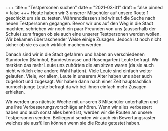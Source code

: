 +++
title = "Testpersonen suchen"
date = "2021-03-31"
draft = false
pinned = false
+++
Heute haben wir 3 unserer Mitschüler auf unsere Route 1 geschickt um sie zu testen. Währenddessen sind wir suf die Suche nach neuen Testpersonen gegangen. Bevor wir uns auf den Weg in die Stadt machten, schrieben wir noch ein paar Freunden von uns (ausserhalb der Schule) zum fragen ob sie auch eine unserer Testpersonen werden wollen. Wir bekamen überraschender Weise einige Zusagen. Jedoch ist noch nicht sicher ob sie es auch wirklich machen werden. 

Danach sind wir in die Stadt gefahren und haben an verschiedenen Standorten (Bahnhof, Bundesterasse und Rosengarten) Leute befragt. Wir merkten das mehr Leute uns zuhörten die am sitzen waren (da sie auch nicht wirklich eine andere Wahl hatten). Viele Leute sind einfach weiter gelaufen. Viele, vor allem, Leute in unserem Alter haben uns aber auch zugehört und zugesagt. Wir haben dann nach einer Zeit  hauptsächlich nurnoch junge Leute befragt da wir bei ihnen einfach mehr Zusagen erhielten.

Wir werden uns nächste Woche mit unseren 3 Mitschüler unterhalten und uns ihre Verbesserungsvorschläge anhören. Wenn wir alles verbessert haben und auch sonst alles bereit ist, werden wir die Routen an unsere Testpersonen senden. Beiliegend senden wir auch ein Bewertungsraster welches sie ausfüllen können wenn sie die Route getestet haben.